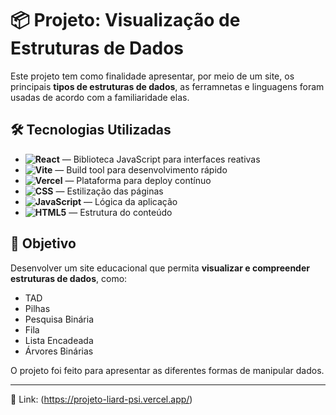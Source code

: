 # 📦 Projeto: Visualização de Estruturas de Dados

Este projeto tem como finalidade apresentar, por meio de um site, os principais **tipos de estruturas de dados**, as ferramnetas e linguagens foram usadas de acordo com a familiaridade elas.

## 🛠️ Tecnologias Utilizadas

- **![React](https://img.shields.io/badge/-React-333333?style=flat&logo=react)** — Biblioteca JavaScript para interfaces reativas
- **![Vite](https://img.shields.io/badge/-Vite-333333?style=flat&logo=vite)** — Build tool para desenvolvimento rápido
- **![Vercel](https://img.shields.io/badge/-Vercel-333333?style=flat&logo=vercel)** — Plataforma para deploy contínuo
- **![CSS](https://img.shields.io/badge/-CSS-333333?style=flat&logo=CSS3&logoColor=1572B6)** — Estilização das páginas
- **![JavaScript](https://img.shields.io/badge/-JavaScript-333333?style=flat&logo=javascript)** — Lógica da aplicação
- **![HTML5](https://img.shields.io/badge/-HTML5-333333?style=flat&logo=HTML5)** — Estrutura do conteúdo

## 🎯 Objetivo

Desenvolver um site educacional que permita **visualizar e compreender estruturas de dados**, como:
- TAD
- Pilhas
- Pesquisa Binária
- Fila
- Lista Encadeada
- Árvores Binárias

O projeto foi feito para apresentar as diferentes formas de manipular dados.

---

🔗 Link: (https://projeto-liard-psi.vercel.app/)
